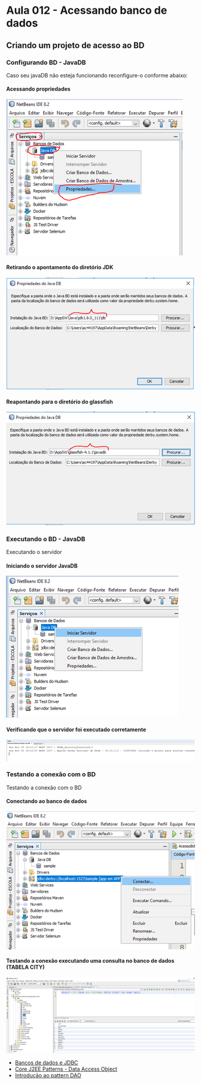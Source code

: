 # Aula 012 - Acessando banco de dados

## Criando um projeto de acesso ao BD

### Configurando BD - JavaDB

Caso seu javaDB não esteja funcionando reconfigure-o conforme abaixo:

#### Acessando propriedades
![Acessando propriedades](images/conf-javadb-1.PNG)
#### Retirando o apontamento do diretório JDK
![Retirando o apontamento do diretório JDK](images/conf-javadb-2.PNG)
#### Reapontando para o diretório do glassfish
![Reapontando para o diretório do glassfish](images/conf-javadb-3.PNG)

### Executando o BD - JavaDB

Executando o servidor

#### Iniciando o servidor JavaDB
![Iniciando o servidor JavaDB](images/javadb-iniciar-servidor.PNG)
#### Verificando que o servidor foi executado corretamente
![Executando o servidor](images/javadb-servidor-executando.PNG)

### Testando a conexão com o BD

Testando a conexão com o BD

#### Conectando ao banco de dados
![Testando a conexão](images/javadb-testado-conexao.PNG)
#### Testando a conexão executando uma consulta no banco de dados (TABELA **CITY**)
![Testando a conexão](images/javadb-testado-conexao-2.PNG)



 - [Bancos de dados e JDBC](https://www.caelum.com.br/apostila-java-web/bancos-de-dados-e-jdbc/)
 - [Core J2EE Patterns - Data Access Object](http://www.oracle.com/technetwork/java/dataaccessobject-138824.html)
 - [Introdução ao pattern DAO](http://javafree.uol.com.br/artigo/871452/Introducao-ao-pattern-DAO.html)
 
